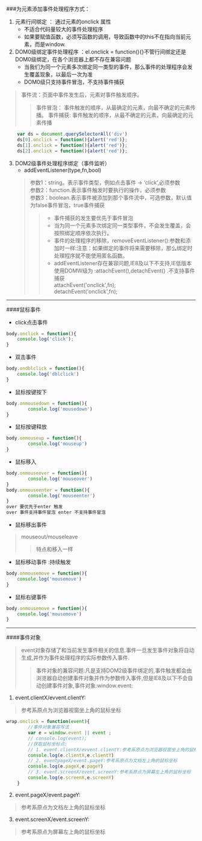 ###为元素添加事件处理程序方式：   

1. 元素行间绑定 ： 通过元素的onclick 属性       
    - 不适合代码量较大的事件处理程序  
    - 如果要赋值函数，必须写函数的调用，导致函数中的this不在指向当前元素，而是window.
2. DOM0级绑定事件处理程序 ：el.onclick = function(){}不管行间绑定还是DOM0级绑定，在各个浏览器上都不存在兼容问题
    - 当我们为同一个元素多次绑定同一类型的事件，那么事件的处理程序会发生覆盖现象，以最后一次为准
    - DOM0级只支持事件冒泡，不支持事件捕获
 >事件流：页面中事件发生后，元素对事件触发顺序。
 >>事件冒泡： 事件触发的顺序，从最确定的元素，向最不确定的元素传播。
 >>事件捕获: 事件触发的顺序，从最不确定的元素，向最确定的元素传播    

```javascript
    var ds = document.querySelectorAll('div')   
    ds[0].onclick = function(){alert('red')};  
    ds[1].onclick = function(){alert('red')};  
    ds[2].onclick = function(){alert('red')};  
```
3. DOM2级事件处理程序绑定（事件监听）     
    + addEventListener(type,fn,bool)
   >参数1：string。表示事件类型，例如点击事件 -> ‘click’,必须参数    
   >参数2：function.表示事件触发时要执行的操作，必须参数    
   >参数3：boolean.表示事件被添加到那个事件流中，可选参数，默认值为false事件冒泡，true事件捕获 
   >>* 事件捕获的发生要优先于事件冒泡
   >>* 当为同一个元素多次绑定同一类型事件，不会发生覆盖，会按照绑定顺序依次执行。
   >>* 事件的处理程序的移除，removeEventListener():参数和添加时一样:注意：如果绑定的事件将来需要移除，那么绑定时处理程序就不能使用匿名函数。
   >>* addEventListener存在兼容问题,IE8及以下不支持,IE低版本使用DOMW级为
   :attachEvent(),detachEvent() .不支持事件捕获   
   >>attachEvent('onclick',fn);   
   >>detachEvent('onclick',fn);
------
####鼠标事件   

* click点击事件
 
```javascript
body.onclick = function(){
    console.log('click');
}
```
* 双击事件  

```javascript 
body.ondblclick = function(){
    console.log('dblclick')
} 
```
* 鼠标按键按下

```javascript 
body.onmousedown = function(){
        console.log('mousedown')
}
```
* 鼠标按键释放  

```javascript 
body.onmouseup = function(){
        console.log('mouseup')
}
```
* 鼠标移入  

```javascript 
body.onmouseover = function(){
        console.log('mouseover')
}
body.onmouseenter = function(){
        console.log('mouseenter')
}
over 要优先于enter 触发
over 事件支持事件冒泡 enter 不支持事件冒泡  
```

* 鼠标移出事件  
>mouseout/mouseleave
>>特点和移入一样

* 鼠标移动事件 :持续触发

```javascript 
body.onmousemove = function(){
    console.log('mousemove')
}
```
* 鼠标右键事件

```javascript 
body.onmousemove = function(){
    console.log('mousemove')
}
```
-----

####事件对象  
>event对象存储了和当前发生事件相关的信息.事件一旦发生事件对象将自动生成,并作为事件处理程序的实际参数传入事件.    
>>事件对象的兼容问题:凡是支持DOM2级事件绑定的,事件触发都会由浏览器自动创建事件对象并作为参数传入事件,但是IE8及以下不会自动创建事件对象,事件对象:window.event:   

1. event.clientX/evvent.clientY:
>参考系原点为浏览器视窗坐上角的鼠标坐标  

```javascript 
wrap.onclick = function(event){
        //事件对象兼容写法
        var e = window.event || event ;
        // console.log(event);
        //获取鼠标坐标点:
        // 1. event.clientX/evvent.clientY:参考系原点为浏览器视窗坐上角的鼠标坐标
        console.log(e.clientX,e.clientY)
        // 2. eventpageX/event.pageY:参考系原点为文档左上角的鼠标坐标
        console.log(e.pageX,e.pageY)
        // 3. event.screenX/event.screenY:参考系原点为屏幕左上角的鼠标坐标
        console.log(e.screenX,e.screenY)
    }
```
 2. event.pageX/event.pageY:
>参考系原点为文档左上角的鼠标坐标
 3. event.screenX/event.screenY:
>参考系原点为屏幕左上角的鼠标坐标
